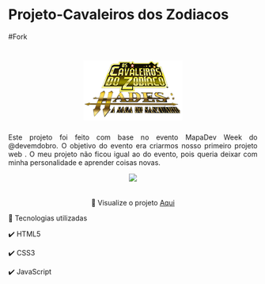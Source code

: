 # Projeto-Cavaleiros dos Zodiacos
#Fork
<div> 
<h1 align="center"> 
    <img src="src/imagens/logo.png" alt="Pokémon" width="200">
</h1>
</div>
<div>
<p align="justify">
Este projeto foi feito com base no evento MapaDev Week do @devemdobro. O objetivo do evento era criarmos nosso primeiro projeto web . O meu projeto não ficou igual ao do evento, pois queria deixar com minha personalidade e aprender coisas novas.
    
  
<div align="center">
        <img src="src/gif/cav-zodiaco.gif" width="600">
</div>
    <br>
<p align="center"> 👀 Visualize o projeto   
    <a href="https://lucianojunnior17.github.io/Cavaleiros-do-Zodiacos/">Aqui</a>
 </p>
    
<div align="justify">    

🚀 Tecnologias utilizadas

✔️ HTML5

✔️ CSS3

✔️ JavaScript
 </div>

</div>



